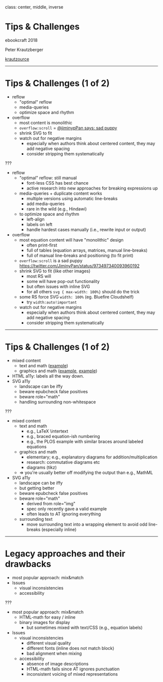 class: center, middle, inverse

# Tips & Challenges

ebookcraft 2018

Peter Krautzberger

[krautzource](https://www.krautzource.com)

---

# Tips & Challenges (1 of 2)

* reflow
  * "optimal" reflow
  * media-queries
  * optimize space and rhythm
* overflow
  * most content is monolithic
  * `overflow:scroll` = [@jiminypPan says: sad puppy](https://twitter.com/JiminyPan/status/973497340093960192)
  * shrink SVG to fit
  * watch out for negative margins
      * especially when authors think about centered content, they may add negative spacing
      * consider stripping them systematically

???
* reflow
  * "optimal" reflow: still manual
    * font-less CSS has best chance
    * active research into new approaches for breaking expressions up
  * media-queries + duplicate content works
    * multiple versions using automatic line-breaks
    * add media-queries
    * rare in the wild (e.g., Hindawi)
  * to optimize space and rhythm
    * left-align
    * labels on left
    * handle hardest cases manually (i.e., rewrite input or output)
* overflow
  * most equation content will have "monolithic" design
    * often print-first
    * full of tables (equation arrays, matrices, manual line-breaks)
    * full of manual line-breaks and positioning (to fit print)
  * `overflow:scroll` is a sad puppy https://twitter.com/JiminyPan/status/973497340093960192
  * shrink SVG to fit (like other images)
    * most RS will
    * some will have pop-out functionality
    * but often issues with inline SVG
    * for all others `svg { max-width: 100%}` should do the trick
  * some RS force SVG `width: 100%` (eg. Bluefire Cloudshelf)
    * try `width:auto!important`
  * watch out for negative margins
    * especially when authors think about centered content, they may add negative spacing
    * consider stripping them systematically
---

# Tips & Challenges (1 of 2)

* mixed content
  * text and math ([example](https://codepen.io/pkra/pen/OQQVgx))
  * graphics and math ([example](http://www.education.vic.gov.au/images/content/studentlearning/mathscontinuum/multiply140by3.jpg), [example](https://codepen.io/pkra/pen/ZrJyvo))
* HTML a11y: labels all the way down.
* SVG a11y
  * landscape can be iffy
  * beware epubcheck false positives
  * beware role="math"
  * handling surrounding non-whitespace

???

* mixed content
  * text and math
    * e.g., LaTeX \intertext
    * e.g., braced equation-ish numbering
    * e.g., the PLOS example with similar braces around labeled equations
  * graphics and math
    * elementary; e.g., explanatory diagrams for addition/multiplication
    * research: commutative diagrams etc
    * diagrams (tikz)
  * => you're usually better off modifying the output than e.g., MathML
* SVG a11y
  * landscape can be iffy
  * but getting better
  * beware epubcheck false positives
  * beware role="math"
    * derived from role="img"
    * spec only recently gave a valid example
    * often leads to AT ignoring everything
  * surrounding text
    * move surrounding text into a wrapping element to avoid odd line-breaks (especially inline)

---

# Legacy approaches and their drawbacks

* most popular approach: mix&match
* Issues
  * visual inconsistencies
  * accessibility

???
* most popular approach: mix&match
  * HTML-math for easy / inline
  * binary images for display
    * but sometimes mixed with text/CSS (e.g., equation labels)
* Issues
  * visual inconsistencies
    * different visual quality
    * different fonts (inline does not match block)
    * bad alignment when mixing
  * accessibility
    * absence of image descriptions
    * HTML-math fails since AT ignores punctuation
    * inconsistent voicing of mixed representations


